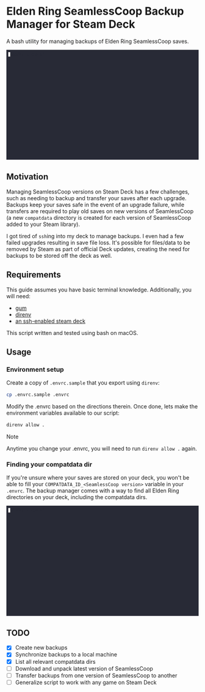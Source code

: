 # Elden Ring SeamlessCoop Backup Manager for Steam Deck

A bash utility for managing backups of Elden Ring SeamlessCoop saves.

![General usage](assets/usage.gif)

## Motivation

Managing SeamlessCoop versions on Steam Deck has a few challenges, such as
needing to backup and transfer your saves after each upgrade.  Backups keep
your saves safe in the event of an upgrade failure, while transfers are
required to play old saves on new versions of SeamlessCoop (a new `compatdata`
directory is created for each version of SeamlessCoop added to your Steam
library).

I got tired of `ssh`ing into my deck to manage backups.  I even had a few
failed upgrades resulting in save file loss.  It's possible for files/data to be
removed by Steam as part of official Deck updates, creating the need for
backups to be stored off the deck as well.

## Requirements

This guide assumes you have basic terminal knowledge.  Additionally, you will
need:

* [gum](https://github.com/charmbracelet/gum)
* [direnv](https://direnv.net/)
* [an ssh-enabled steam deck](https://github.com/gamagoat/setting-up-ssh-on-steam-deck)

This script written and tested using bash on macOS.

## Usage

### Environment setup

Create a copy of `.envrc.sample` that you export using `direnv`:

```sh
cp .envrc.sample .envrc
```

Modify the .envrc based on the directions therein.  Once done, lets make the
environment variables available to our script:

```sh
direnv allow .
```

> [!NOTE]
> Anytime you change your .envrc, you will need to run `direnv allow .` again.

### Finding your compatdata dir

If you're unsure where your saves are stored on your deck, you won't be able to
fill your `COMPATDATA_ID_<SeamlessCoop version>` variable in your `.envrc`.
The backup manager comes with a way to find all Elden Ring directories on your
deck, including the compatdata dirs.

![Find compatdata dirs](assets/find-compatdata.gif)

## TODO

* [x] Create new backups
* [x] Synchronize backups to a local machine
* [x] List all relevant compatdata dirs
* [ ] Download and unpack latest version of SeamlessCoop
* [ ] Transfer backups from one version of SeamlessCoop to another
* [ ] Generalize script to work with any game on Steam Deck
